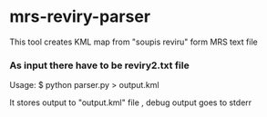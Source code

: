 # mrs-reviry-parser
This tool creates KML map from "soupis reviru" form MRS text file 

### As input there have to be reviry2.txt file

Usage:
 $ python parser.py > output.kml
 
 It stores output to "output.kml" file , debug output goes to stderr
